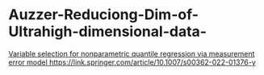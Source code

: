 # Auzzer-Reduciong-Dim-of-Ultrahigh-dimensional-data-
[Variable selection for nonparametric quantile regression via measurement error model 
](https://link.springer.com/article/10.1007/s00362-022-01376-y)https://link.springer.com/article/10.1007/s00362-022-01376-y
